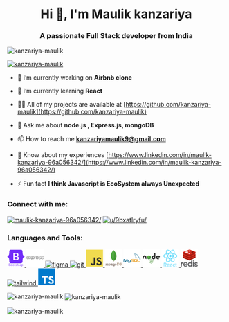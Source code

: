 <h1 align="center">Hi 👋, I'm Maulik kanzariya</h1>
<h3 align="center">A passionate Full Stack developer from India</h3>

<p align="left"> <img src="https://komarev.com/ghpvc/?username=kanzariya-maulik&label=Profile%20views&color=0e75b6&style=flat" alt="kanzariya-maulik" /> </p>

<p align="left"> <a href="https://github.com/ryo-ma/github-profile-trophy"><img src="https://github-profile-trophy.vercel.app/?username=kanzariya-maulik" alt="kanzariya-maulik" /></a> </p>

- 🔭 I’m currently working on **Airbnb clone**

- 🌱 I’m currently learning **React**

- 👨‍💻 All of my projects are available at [https://github.com/kanzariya-maulik](https://github.com/kanzariya-maulik)

- 💬 Ask me about **node.js , Express.js, mongoDB**

- 📫 How to reach me **kanzariyamaulik9@gmail.com**

- 📄 Know about my experiences [https://www.linkedin.com/in/maulik-kanzariya-96a056342/](https://www.linkedin.com/in/maulik-kanzariya-96a056342/)

- ⚡ Fun fact **I think Javascript is EcoSystem always Unexpected**

<h3 align="left">Connect with me:</h3>
<p align="left">
<a href="https://linkedin.com/in/maulik-kanzariya-96a056342/" target="blank"><img align="center" src="https://raw.githubusercontent.com/rahuldkjain/github-profile-readme-generator/master/src/images/icons/Social/linked-in-alt.svg" alt="maulik-kanzariya-96a056342/" height="30" width="40" /></a>
<a href="https://www.leetcode.com/u/9bxatlryfu/" target="blank"><img align="center" src="https://raw.githubusercontent.com/rahuldkjain/github-profile-readme-generator/master/src/images/icons/Social/leet-code.svg" alt="u/9bxatlryfu/" height="30" width="40" /></a>
</p>

<h3 align="left">Languages and Tools:</h3>
<p align="left"> <a href="https://getbootstrap.com" target="_blank" rel="noreferrer"> <img src="https://raw.githubusercontent.com/devicons/devicon/master/icons/bootstrap/bootstrap-plain-wordmark.svg" alt="bootstrap" width="40" height="40"/> </a> <a href="https://expressjs.com" target="_blank" rel="noreferrer"> <img src="https://raw.githubusercontent.com/devicons/devicon/master/icons/express/express-original-wordmark.svg" alt="express" width="40" height="40"/> </a> <a href="https://www.figma.com/" target="_blank" rel="noreferrer"> <img src="https://www.vectorlogo.zone/logos/figma/figma-icon.svg" alt="figma" width="40" height="40"/> </a> <a href="https://git-scm.com/" target="_blank" rel="noreferrer"> <img src="https://www.vectorlogo.zone/logos/git-scm/git-scm-icon.svg" alt="git" width="40" height="40"/> </a> <a href="https://developer.mozilla.org/en-US/docs/Web/JavaScript" target="_blank" rel="noreferrer"> <img src="https://raw.githubusercontent.com/devicons/devicon/master/icons/javascript/javascript-original.svg" alt="javascript" width="40" height="40"/> </a> <a href="https://www.mongodb.com/" target="_blank" rel="noreferrer"> <img src="https://raw.githubusercontent.com/devicons/devicon/master/icons/mongodb/mongodb-original-wordmark.svg" alt="mongodb" width="40" height="40"/> </a> <a href="https://www.mysql.com/" target="_blank" rel="noreferrer"> <img src="https://raw.githubusercontent.com/devicons/devicon/master/icons/mysql/mysql-original-wordmark.svg" alt="mysql" width="40" height="40"/> </a> <a href="https://nodejs.org" target="_blank" rel="noreferrer"> <img src="https://raw.githubusercontent.com/devicons/devicon/master/icons/nodejs/nodejs-original-wordmark.svg" alt="nodejs" width="40" height="40"/> </a> <a href="https://reactjs.org/" target="_blank" rel="noreferrer"> <img src="https://raw.githubusercontent.com/devicons/devicon/master/icons/react/react-original-wordmark.svg" alt="react" width="40" height="40"/> </a> <a href="https://redis.io" target="_blank" rel="noreferrer"> <img src="https://raw.githubusercontent.com/devicons/devicon/master/icons/redis/redis-original-wordmark.svg" alt="redis" width="40" height="40"/> </a> <a href="https://tailwindcss.com/" target="_blank" rel="noreferrer"> <img src="https://www.vectorlogo.zone/logos/tailwindcss/tailwindcss-icon.svg" alt="tailwind" width="40" height="40"/> </a> <a href="https://www.typescriptlang.org/" target="_blank" rel="noreferrer"> <img src="https://raw.githubusercontent.com/devicons/devicon/master/icons/typescript/typescript-original.svg" alt="typescript" width="40" height="40"/> </a> </p>

<p><img align="left" src="https://github-readme-stats.vercel.app/api/top-langs?username=kanzariya-maulik&show_icons=true&locale=en&layout=compact" alt="kanzariya-maulik" /></p>

<p>&nbsp;<img align="center" src="https://github-readme-stats.vercel.app/api?username=kanzariya-maulik&show_icons=true&locale=en" alt="kanzariya-maulik" /></p>

<p><img align="center" src="https://github-readme-streak-stats.herokuapp.com/?user=kanzariya-maulik&" alt="kanzariya-maulik" /></p>
